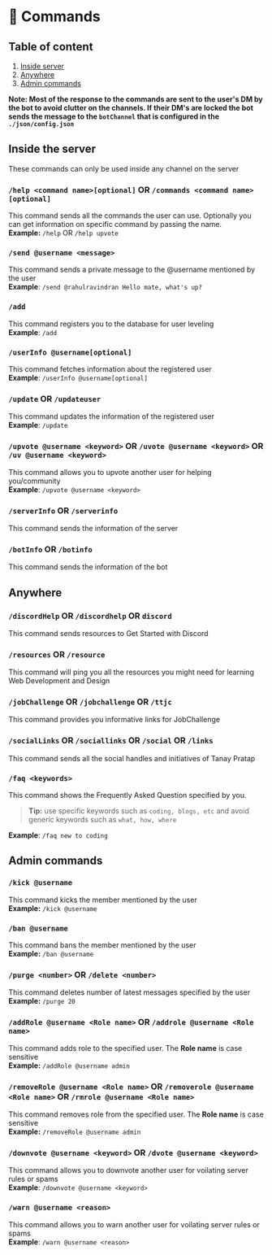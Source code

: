 # 📝 Commands

## Table of content

1. [Inside server](https://github.com/rahul1116/CodeMod/blob/master/docs/commands.md#inside-server)
1. [Anywhere](https://github.com/rahul1116/CodeMod/blob/master/docs/commands.md#anywhere)
1. [Admin commands](https://github.com/rahul1116/CodeMod/blob/master/docs/commands.md#admin-commands)

**Note: Most of the response to the commands are sent to the user's DM by the bot to avoid clutter on the channels. If their DM's are locked the bot sends the message to the `botChannel` that is configured in the `./json/config.json`**

## Inside the server

These commands can only be used inside any channel on the server

### `/help <command name>[optional]` OR `/commands <command name>[optional]`

This command sends all the commands the user can use. Optionally you can get information on specific command by passing the name.  
**Example:** `/help` OR `/help upvote`

### `/send @username <message>`

This command sends a private message to the @username mentioned by the user  
**Example**: `/send @rahulravindran Hello mate, what's up?`

### `/add`

This command registers you to the database for user leveling  
**Example**: `/add`

### `/userInfo @username[optional]`

This command fetches information about the registered user  
**Example**: `/userInfo @username[optional]`

### `/update` OR `/updateuser`

This command updates the information of the registered user  
**Example**: `/update`

### `/upvote @username <keyword>` OR `/uvote @username <keyword>` OR `/uv @username <keyword>`

This command allows you to upvote another user for helping you/community  
**Example**: `/upvote @username <keyword>`

### `/serverInfo` OR `/serverinfo`

This command sends the information of the server

### `/botInfo` OR `/botinfo`

This command sends the information of the bot

## Anywhere

### `/discordHelp` OR `/discordhelp` OR `discord`

This command sends resources to Get Started with Discord

### `/resources` OR `/resource`

This command will ping you all the resources you might need for learning Web Development and Design

### `/jobChallenge` OR `/jobchallenge` OR `/ttjc`

This command provides you informative links for JobChallenge

### `/socialLinks` OR `/sociallinks` OR `/social` OR `/links`

This command sends all the social handles and initiatives of Tanay Pratap

### `/faq <keywords>`

This command shows the Frequently Asked Question specified by you.

> **Tip:** use specific keywords such as `coding, blogs, etc` and avoid generic keywords such as `what, how, where`

**Example**: `/faq new to coding`

## Admin commands

### `/kick @username`

This command kicks the member mentioned by the user  
**Example:** `/kick @username`

### `/ban @username`

This command bans the member mentioned by the user  
**Example:** `/ban @username`

### `/purge <number>` OR `/delete <number>`

This command deletes number of latest messages specified by the user  
**Example:** `/purge 20`

### `/addRole @username <Role name>` OR `/addrole @username <Role name>`

This command adds role to the specified user. The **Role name** is case sensitive  
**Example:** `/addRole @username admin`

### `/removeRole @username <Role name>` OR `/removerole @username <Role name>` OR `/rmrole @username <Role name>`

This command removes role from the specified user. The **Role name** is case sensitive  
**Example:** `/removeRole @username admin`

### `/downvote @username <keyword>` OR `/dvote @username <keyword>`

This command allows you to downvote another user for voilating server rules or spams  
**Example**: `/downvote @username <keyword>`

### `/warn @username <reason>`

This command allows you to warn another user for voilating server rules or spams  
**Example**: `/warn @username <reason>`

